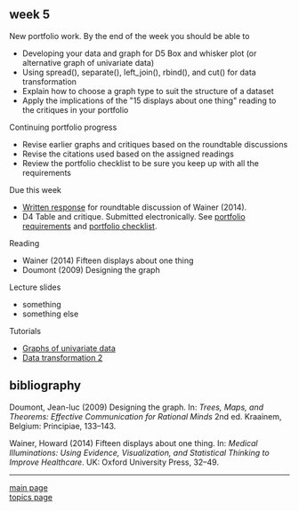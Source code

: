 
week 5
------

New portfolio work. By the end of the week you should be able to

-   Developing your data and graph for D5 Box and whisker plot (or alternative graph of univariate data)
-   Using spread(), separate(), left\_join(), rbind(), and cut() for data transformation
-   Explain how to choose a graph type to suit the structure of a dataset
-   Apply the implications of the "15 displays about one thing" reading to the critiques in your portfolio

Continuing portfolio progress

-   Revise earlier graphs and critiques based on the roundtable discussions
-   Revise the citations used based on the assigned readings
-   Review the portfolio checklist to be sure you keep up with all the requirements

Due this week

-   [Written response](read-01_reading-response-form.pdf) for roundtable discussion of Wainer (2014).
-   D4 Table and critique. Submitted electronically. See [portfolio requirements](folio-01_portfolio-requirements.md) and [portfolio checklist](folio-02_portfolio-checklist.pdf).

Reading

-   Wainer (2014) Fifteen displays about one thing
-   Doumont (2009) Designing the graph

Lecture slides

-   something
-   something else

Tutorials

-   [Graphs of univariate data](tut-1501_univariate_graphs.md)
-   [Data transformation 2](tut-2201_data-transform-2.md)

bibliography
------------

Doumont, Jean-luc (2009) Designing the graph. In: *Trees, Maps, and Theorems: Effective Communication for Rational Minds* 2nd ed. Kraainem, Belgium: Principiae, 133–143.

Wainer, Howard (2014) Fifteen displays about one thing. In: *Medical Illuminations: Using Evidence, Visualization, and Statistical Thinking to Improve Healthcare*. UK: Oxford University Press, 32–49.

------------------------------------------------------------------------

[main page](../README.md)<br> [topics page](../README-by-topic.md)
